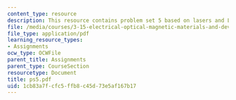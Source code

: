 ```yaml
---
content_type: resource
description: This resource contains problem set 5 based on lasers and LEDs.
file: /media/courses/3-15-electrical-optical-magnetic-materials-and-devices-fall-2006/1cb83a7fcfc5ffb8c45d73e5af167b17_ps5.pdf
file_type: application/pdf
learning_resource_types:
- Assignments
ocw_type: OCWFile
parent_title: Assignments
parent_type: CourseSection
resourcetype: Document
title: ps5.pdf
uid: 1cb83a7f-cfc5-ffb8-c45d-73e5af167b17
---
```

